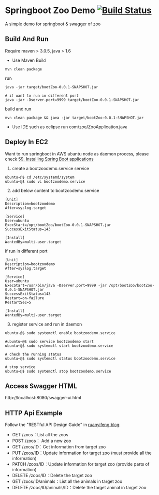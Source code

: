 # Springboot Zoo Demo [![Build Status](https://travis-ci.org/ycj28c/SpringBoot-Zoo-Demo.svg?branch=master)](https://travis-ci.org/ycj28c/SpringBoot-Zoo-Demo)
A simple demo for springboot & swagger of zoo

Build And Run
-------------
Require maven > 3.0.5, java > 1.6

* Use Maven
Build
```
mvn clean package
```
run
```
java -jar target/bootZoo-0.0.1-SNAPSHOT.jar

# if want to run in different port
java -jar -Dserver.port=9999 target/bootZoo-0.0.1-SNAPSHOT.jar
```
build and run
```
mvn clean package && java -jar target/bootZoo-0.0.1-SNAPSHOT.jar
```

* Use IDE such as eclipse
run com/zoo/ZooApplication.java

Deploy In EC2
-------------
Want to run springboot in AWS ubuntu node as daemon process, please check [59. Installing Spring Boot applications](https://docs.spring.io/spring-boot/docs/current/reference/html/deployment-install.html)

1. create a bootzoodemo.service service
```
ubuntu~@$ cd /etc/systemd/system
ubuntu~@$ sudo vi bootzoodemo.service
```
2. add below content to bootzoodemo.service
```
[Unit]
Description=bootzoodemo
After=syslog.target

[Service]
User=ubuntu
ExecStart=/opt/bootZoo/bootZoo-0.0.1-SNAPSHOT.jar
SuccessExitStatus=143

[Install]
WantedBy=multi-user.target
```
if run in different port
```
[Unit]
Description=bootzoodemo
After=syslog.target

[Service]
User=ubuntu
ExecStart=/usr/bin/java -Dserver.port=9999 -jar /opt/bootZoo/bootZoo-0.0.1-SNAPSHOT.jar
SuccessExitStatus=143
Restart=on-failure
RestartSec=5

[Install]
WantedBy=multi-user.target
```

3. register service and run in daemon
```
ubuntu~@$ sudo systemctl enable bootzoodemo.service

#ubuntu~@$ sudo service bootzoodemo start
ubuntu~@$ sudo systemctl start bootzoodemo.service

# check the running status
ubuntu~@$ sudo systemctl status bootzoodemo.service

# stop service
ubuntu~@$ sudo systemctl stop bootzoodemo.service
```

Access Swagger HTML
-------------
http://localhost:8080/swagger-ui.html

HTTP Api Example
-------------
Follow the "RESTful API Design Guide" in [ruanyifeng blog](http://www.ruanyifeng.com/blog/2014/05/restful_api.html "http://www.ruanyifeng.com/blog/2014/05/restful_api.html")

+ GET /zoos：List all the zoos
+ POST /zoos： Add a new zoo
+ GET /zoos/ID：Get information from target zoo  
+ PUT /zoos/ID：Update information for target zoo (must provide all the information)
+ PATCH /zoos/ID：Update information for target zoo (provide parts of information)
+ DELETE /zoos/ID：Delete the target zoo
+ GET /zoos/ID/animals：List all the animals in target zoo
+ DELETE /zoos/ID/animals/ID：Delete the target animal in target zoo


